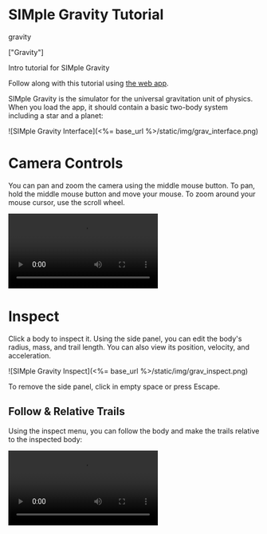 # SIMple Gravity Tutorial

gravity

["Gravity"]

Intro tutorial for SIMple Gravity

Follow along with this tutorial using [the web app](https://mkhan45.github.io/SIMple-Gravity).

SIMple Gravity is the simulator for the universal gravitation unit of physics. When you load
the app, it should contain a basic two-body system including a star and a planet:

![SIMple Gravity Interface](<%= base_url %>/static/img/grav_interface.png)

# Camera Controls

You can pan and zoom the camera using the middle mouse button. To pan,
hold the middle mouse button and move your mouse. To zoom around your
mouse cursor, use the scroll wheel.

<div>
    <video controls loop>
        <source src="<%= base_url %>/static/video/grav-camera.webm" type="video/webm"/>
        <source src="<%= base_url %>/static/video/grav-camera.mp4" type="video/mp4"/>
    </video>
</div>

# Inspect

Click a body to inspect it. Using the side panel, you can edit the body's radius, mass, and trail length.
You can also view its position, velocity, and acceleration.

![SIMple Gravity Inspect](<%= base_url %>/static/img/grav_inspect.png)

To remove the side panel, click in empty space or press Escape.

## Follow & Relative Trails

Using the inspect menu, you can follow the body and make the trails relative to the inspected body:

<div>
    <video controls loop>
        <source src="<%= base_url %>/static/video/grav-follow.webm" type="video/webm"/>
    </video>
</div>

